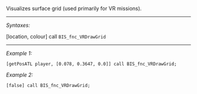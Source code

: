 Visualizes surface grid (used primarily for VR missions).<br>


---
*Syntaxes:*

[location, colour] call `BIS_fnc_VRDrawGrid`

---
*Example 1:*

```sqf
[getPosATL player, [0.078, 0.3647, 0.0]] call BIS_fnc_VRDrawGrid;
```

*Example 2:*

```sqf
[false] call BIS_fnc_VRDrawGrid;
```